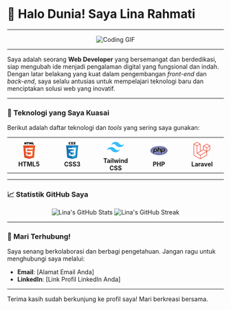 # 👋 Halo Dunia! Saya Lina Rahmati

---

<p align="center">
  <img src="https://media.giphy.com/media/v1.Y2lkPTc5MGI3NjExd2VqcGRzcjJ0YWRhMHdpN2V1MWs1Z29rZHcydDRkczh4YTY1dG5rMyZlcD12MV9pbnRlcm5hbF9naWZfYnlfaWQmY3Q9Zw/qgM1A0o2bX9rYd3uBf/giphy.gif" alt="Coding GIF" width="400"/>
</p>

---

Saya adalah seorang **Web Developer** yang bersemangat dan berdedikasi, siap mengubah ide menjadi pengalaman digital yang fungsional dan indah. Dengan latar belakang yang kuat dalam pengembangan *front-end* dan *back-end*, saya selalu antusias untuk mempelajari teknologi baru dan menciptakan solusi web yang inovatif.

---

### 🚀 Teknologi yang Saya Kuasai

Berikut adalah daftar teknologi dan *tools* yang sering saya gunakan:

<table>
  <tr>
    <td align="center" width="90">
      <img src="https://raw.githubusercontent.com/devicons/devicon/master/icons/html5/html5-original-wordmark.svg" width="40" height="40" alt="HTML5" /><br><strong>HTML5</strong>
    </td>
    <td align="center" width="90">
      <img src="https://raw.githubusercontent.com/devicons/devicon/master/icons/css3/css3-original-wordmark.svg" width="40" height="40" alt="CSS3" /><br><strong>CSS3</strong>
    </td>
    <td align="center" width="90">
      <img src="https://raw.githubusercontent.com/devicons/devicon/master/icons/tailwindcss/tailwindcss-original.svg" width="40" height="40" alt="Tailwind CSS" /><br><strong>Tailwind CSS</strong>
    </td>
    <td align="center" width="90">
      <img src="https://raw.githubusercontent.com/devicons/devicon/master/icons/php/php-original.svg" width="40" height="40" alt="PHP" /><br><strong>PHP</strong>
    </td>
    <td align="center" width="90">
      <img src="https://raw.githubusercontent.com/devicons/devicon/master/icons/laravel/laravel-original.svg" width="40" height="40" alt="Laravel" /><br><strong>Laravel</strong>
    </td>
  </tr>
</table>

---

### 📈 Statistik GitHub Saya

<p align="center">
  <img src="https://github-readme-stats.vercel.app/api?username=YOUR_GITHUB_USERNAME&show_icons=true&theme=radical&hide_border=true&count_private=true" alt="Lina's GitHub Stats" />
  <img src="https://github-readme-streak-stats.herokuapp.com/?user=YOUR_GITHUB_USERNAME&theme=radical&hide_border=true" alt="Lina's GitHub Streak" />
</p>

---

### 📧 Mari Terhubung!

Saya senang berkolaborasi dan berbagi pengetahuan. Jangan ragu untuk menghubungi saya melalui:

* **Email**: [Alamat Email Anda]
* **LinkedIn**: [Link Profil LinkedIn Anda]

---

Terima kasih sudah berkunjung ke profil saya! Mari berkreasi bersama.
